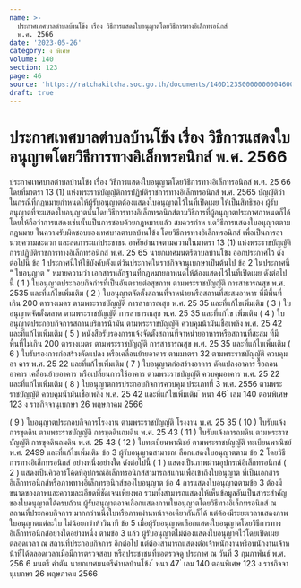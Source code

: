 ```yaml
---
name: >-
  ประกาศเทศบาลตำบลบ้านโข้ง เรื่อง วิธีการแสดงใบอนุญาตโดยวิธีการทางอิเล็กทรอนิกส์
  พ.ศ. 2566
date: '2023-05-26'
category: ง พิเศษ
volume: 140
section: 123
page: 46
source: 'https://ratchakitcha.soc.go.th/documents/140D123S0000000004600.pdf'
draft: true
---
```


# ประกาศเทศบาลตำบลบ้านโข้ง เรื่อง วิธีการแสดงใบอนุญาตโดยวิธีการทางอิเล็กทรอนิกส์ พ.ศ. 2566

ประกาศเทศบาลตำบลบ้านโข้ง เรื่อง วิธีการแสดงใบอนุญาตโดยวิธีการทางอิเล็กทรอนิกส์ พ.ศ. 25 66 โดยที่มาตรา 13 (1) แห่งพระราชบัญญัติการปฏิบัติราชการทางอิเล็กทรอนิกส์ พ.ศ. 2565 บัญญัติว่าในกรณีที่กฎหมายกำหนดให้ผู้รับอนุญาตต้องแสดงใบอนุญาตไว้ในที่เปิดเผย ให้เป็นสิทธิของ ผู้รับอนุญาตที่จะแสดงใบอนุญาตนั้นโดยวิธีการทางอิเล็กทรอนิกส์ตามวิธีการที่ผู้อนุญาตประกาศกาหนดก็ได้ โดยให้ถือว่าการแสดงเช่นนั้นเป็นการชอบด้วยกฎหมายแล้ว สมควรกำห นดวิธีการแสดงใบอนุญาตตามกฎหมาย ในความรับผิดชอบของเทศบาลตาบลบ้านโข้ง โดยวิธีการทางอิเล็กทรอนิกส์ เพื่อเป็นการอานวยความสะดวก และลดภาระแก่ประชาชน อาศัยอำนาจตามความในมาตรา 13 (1) แห่งพระราชบัญญัติการปฏิบัติราชการทางอิเล็กทรอนิกส์ พ.ศ. 25 65 นายกเทศมนตรีตาบลบ้านโข้ง ออกประกาศไว้ ดังต่อไปนี้ ข้อ 1 ประกาศนี้ให้ใช้บังคับตั้งแต่วันประกาศในราชกิจจานุเบกษาเป็นต้นไป ข้อ 2 ในประกาศนี้ “ ใบอนุญาต ” หมายความว่า เอกสารหลักฐานที่กฎหมายกาหนดให้ต้องแสดงไว้ในที่เปิดเผย ดังต่อไปนี้ ( 1 ) ใบอนุญาตประกอบกิจกำรที่เป็นอันตรายต่อสุขภาพ ตามพระราชบัญญัติ การสาธารณสุข พ.ศ. 2535 และที่แก้ไขเพิ่มเติม ( 2 ) ใบอนุญาตจัดตั้งสถานที่จาหน่ายหรือสถานที่สะสมอาหาร ที่มีพื้นที่เกิน 200 ตารางเมตร ตามพระราชบัญญัติ การสาธารณสุข พ.ศ. 25 35 และที่แก้ไขเพิ่มเติม ( 3 ) ใบอนุญาตจัดตั้งตลาด ตามพระราชบัญญัติ การสาธารณสุข พ.ศ. 25 35 และที่แก้ไข เพิ่มเติม ( 4 ) ใบอนุญาตประกอบกิจการสถานบริการน้ามัน ตามพระราชบัญญัติ ควบคุมน้ามันเชื้อเพลิง พ.ศ. 25 42 และที่แก้ไขเพิ่มเติม ( 5 ) หนังสือรับรองการแจ้งจัดตั้งสถานที่จาหน่ายอาหารหรือสถานที่สะสม ที่มีพื้นที่ไม่เกิน 200 ตารางเมตร ตามพระราชบัญญัติ การสาธารณสุข พ.ศ. 25 35 และที่แก้ไขเพิ่มเติม ( 6 ) ใบรับรองการก่อสร้างดัดแปลง หรือเคลื่อนย้ายอาคาร ตามมาตรา 32 ตามพระราชบัญญัติ ควบคุมอา คาร พ.ศ. 25 22 และที่แก้ไขเพิ่มเติม ( 7 ) ใบอนุญาตก่อสร้างอาคาร ดัดแปลงอาคาร รื้อถอนอาคาร เคลื่อนย้ายอาคาร หรือเปลี่ยนการใช้อาคาร ตามพระราชบัญญัติ ควบคุมอาคาร พ.ศ. 25 22 และที่แก้ไขเพิ่มเติม ( 8 ) ใบอนุญาตการประกอบกิจการควบคุม ประเภทที่ 3 พ.ศ. 2556 ตามพระราชบัญญัติ ควบคุมน้ำมันเชื้อเพลิง พ.ศ. 25 42 และที่แก้ไขเพิ่มเติม ้ หนา 46 ่ เลม 140 ตอนพิเศษ 123 ง ราชกิจจานุเบกษา 26 พฤษภาคม 2566

( 9 ) ใบอนุญาตประกอบกิจการโรงงาน ตามพระราชบัญญัติ โรงงาน พ.ศ. 25 35 ( 10 ) ใบรับแจ้งการขุดดิน ตามพระราชบัญญัติ การขุดดินถมดิน พ.ศ. 25 43 ( 11 ) ใบรับแจ้งการถมดิน ตามพระราชบัญญัติ การขุดดินถมดิน พ.ศ. 25 43 ( 12 ) ใบทะเบียนพาณิชย์ ตามพระราชบัญญัติ ทะเบียนพาณิชย์ พ.ศ. 2499 และที่แก้ไขเพิ่มเติม ข้อ 3 ผู้รับอนุญาตสามารถเ ลือกแสดงใบอนุญาตตาม ข้อ 2 โดยวิธีการทางอิเล็กทรอนิกส์ อย่างหนึ่งอย่างใด ดังต่อไปนี้ ( 1 ) แสดงเป็นภาพผ่านอุปกรณ์อิเล็กทรอนิกส์ ( 2 ) แสดงเป็นคิวอาร์โค้ดที่อุปกรณ์อิเล็กทรอนิกส์สามารถสแกนเพื่อเข้าถึงใบอนุญาต ที่เป็นเอกสารอิเล็กทรอนิกส์หรือภาพทางอิเล็กทรอนิกส์ของใบอนุญาต ข้อ 4 การแสดงใบอนุญาตตามข้อ 3 ต้องมีขนาดของภาพและความละเอียดที่ชัดเจนเพียงพอ รวมทั้งสามารถแสดงให้เห็นข้อมูลอันเป็นสาระสำคัญของใบอนุญาตได้ครบถ้วน ผู้รับอนุญาตอาจเลือกแสดงภาพใบอนุญาตโดยวิธีทางอิเล็กทรอนิกส์ ณ สถานที่ประกอบกิจการ มากกว่าหนึ่งใบหรือภาพผ่านหน้าจอเดียวกันก็ได้ แต่ต้องมีระยะเวลาแสดงภาพใบอนุญาตแต่ละใบ ไม่น้อยกว่าห้าวินาที ข้อ 5 เมื่อผู้รับอนุญาตเลือกแสดงใบอนุญาตโดยวิธีการทางอิเล็กทรอนิกส์อย่างใดอย่างหนึ่ง ตามข้อ 3 แล้ว ผู้รับอนุญาตไม่ต้องแสดงใบอนุญาตไว้โดยเปิดเผยตลอดเวลา ณ สถานที่ประกอบกิจการ อีกต่อไป แต่ต้องสามารถแสดงต่อเจ้าพนักงานหรือพนักงานเจ้าห น้าที่ได้ตลอดเวลาเมื่อมีการตรวจสอบ หรือประชาชนที่ขอตรวจดู ประกาศ ณ วันที่ 3 กุมภาพันธ์ พ.ศ. 256 6 มนตรี คำตัน นายกเทศมนตรีคำบลบ้านโข้ง ้ หนา 47 ่ เลม 140 ตอนพิเศษ 123 ง ราชกิจจานุเบกษา 26 พฤษภาคม 2566
